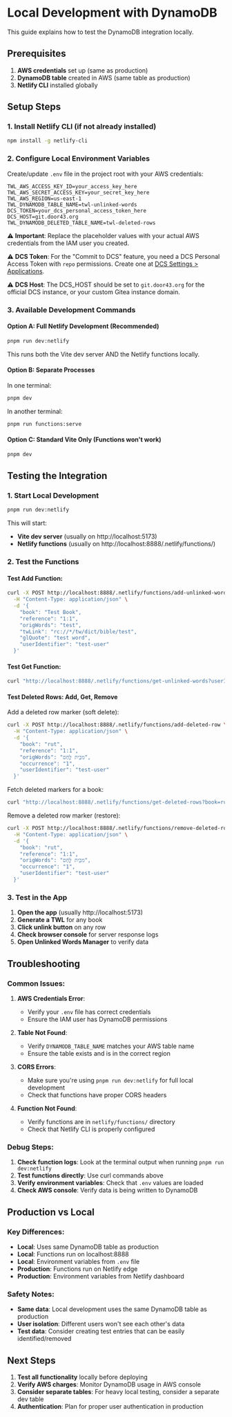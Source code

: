 # Local Development with DynamoDB

This guide explains how to test the DynamoDB integration locally.

## Prerequisites

1. **AWS credentials** set up (same as production)
2. **DynamoDB table** created in AWS (same table as production)
3. **Netlify CLI** installed globally

## Setup Steps

### 1. Install Netlify CLI (if not already installed)

```bash
npm install -g netlify-cli
```

### 2. Configure Local Environment Variables

Create/update `.env` file in the project root with your AWS credentials:

```env
TWL_AWS_ACCESS_KEY_ID=your_access_key_here
TWL_AWS_SECRET_ACCESS_KEY=your_secret_key_here
TWL_AWS_REGION=us-east-1
TWL_DYNAMODB_TABLE_NAME=twl-unlinked-words
DCS_TOKEN=your_dcs_personal_access_token_here
DCS_HOST=git.door43.org
TWL_DYNAMODB_DELETED_TABLE_NAME=twl-deleted-rows
```

⚠️ **Important**: Replace the placeholder values with your actual AWS credentials from the IAM user you created.

⚠️ **DCS Token**: For the "Commit to DCS" feature, you need a DCS Personal Access Token with `repo` permissions. Create one at [DCS Settings > Applications](https://git.door43.org/user/settings/applications).

⚠️ **DCS Host**: The DCS_HOST should be set to `git.door43.org` for the official DCS instance, or your custom Gitea instance domain.

### 3. Available Development Commands

#### Option A: Full Netlify Development (Recommended)

```bash
pnpm run dev:netlify
```

This runs both the Vite dev server AND the Netlify functions locally.

#### Option B: Separate Processes

In one terminal:

```bash
pnpm dev
```

In another terminal:

```bash
pnpm run functions:serve
```

#### Option C: Standard Vite Only (Functions won't work)

```bash
pnpm dev
```

## Testing the Integration

### 1. Start Local Development

```bash
pnpm run dev:netlify
```

This will start:

- **Vite dev server** (usually on http://localhost:5173)
- **Netlify functions** (usually on http://localhost:8888/.netlify/functions/)

### 2. Test the Functions

#### Test Add Function:

```bash
curl -X POST http://localhost:8888/.netlify/functions/add-unlinked-word \
  -H "Content-Type: application/json" \
  -d '{
    "book": "Test Book",
    "reference": "1:1",
    "origWords": "test",
    "twLink": "rc://*/tw/dict/bible/test",
    "glQuote": "test word",
    "userIdentifier": "test-user"
  }'
```

#### Test Get Function:

```bash
curl "http://localhost:8888/.netlify/functions/get-unlinked-words?userIdentifier=test-user"
```

#### Test Deleted Rows: Add, Get, Remove

Add a deleted row marker (soft delete):

```bash
curl -X POST http://localhost:8888/.netlify/functions/add-deleted-row \
  -H "Content-Type: application/json" \
  -d '{
    "book": "rut",
    "reference": "1:1",
    "origWords": "מִ⁠בֵּ֧ית לֶ֣חֶם",
    "occurrence": "1",
    "userIdentifier": "test-user"
  }'
```

Fetch deleted markers for a book:

```bash
curl "http://localhost:8888/.netlify/functions/get-deleted-rows?book=rut"
```

Remove a deleted row marker (restore):

```bash
curl -X POST http://localhost:8888/.netlify/functions/remove-deleted-row \
  -H "Content-Type: application/json" \
  -d '{
    "book": "rut",
    "reference": "1:1",
    "origWords": "מִ⁠בֵּ֧ית לֶ֣חֶם",
    "occurrence": "1",
    "userIdentifier": "test-user"
  }'
```

### 3. Test in the App

1. **Open the app** (usually http://localhost:5173)
2. **Generate a TWL** for any book
3. **Click unlink button** on any row
4. **Check browser console** for server response logs
5. **Open Unlinked Words Manager** to verify data

## Troubleshooting

### Common Issues:

1. **AWS Credentials Error**:

   - Verify your `.env` file has correct credentials
   - Ensure the IAM user has DynamoDB permissions

2. **Table Not Found**:

   - Verify `DYNAMODB_TABLE_NAME` matches your AWS table name
   - Ensure the table exists and is in the correct region

3. **CORS Errors**:

   - Make sure you're using `pnpm run dev:netlify` for full local development
   - Check that functions have proper CORS headers

4. **Function Not Found**:
   - Verify functions are in `netlify/functions/` directory
   - Check that Netlify CLI is properly configured

### Debug Steps:

1. **Check function logs**: Look at the terminal output when running `pnpm run dev:netlify`
2. **Test functions directly**: Use curl commands above
3. **Verify environment variables**: Check that `.env` values are loaded
4. **Check AWS console**: Verify data is being written to DynamoDB

## Production vs Local

### Key Differences:

- **Local**: Uses same DynamoDB table as production
- **Local**: Functions run on localhost:8888
- **Local**: Environment variables from `.env` file
- **Production**: Functions run on Netlify edge
- **Production**: Environment variables from Netlify dashboard

### Safety Notes:

- **Same data**: Local development uses the same DynamoDB table as production
- **User isolation**: Different users won't see each other's data
- **Test data**: Consider creating test entries that can be easily identified/removed

## Next Steps

1. **Test all functionality** locally before deploying
2. **Verify AWS charges**: Monitor DynamoDB usage in AWS console
3. **Consider separate tables**: For heavy local testing, consider a separate dev table
4. **Authentication**: Plan for proper user authentication in production
